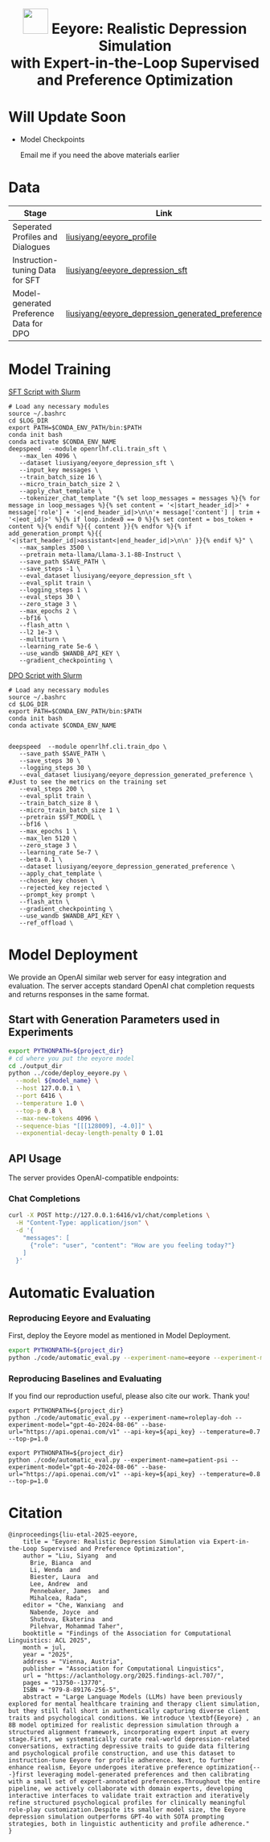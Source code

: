 <h1 align="center">  <img src="https://github.com/MichiganNLP/Eeyore/blob/main/icon.png" width="50" height="50"> Eeyore: Realistic Depression Simulation  <br /> with Expert-in-the-Loop Supervised and Preference Optimization </h1>

# Will Update Soon

* Model Checkpoints

  Email me if you need the above materials earlier


# Data
|Stage|Link|
|-------|-------|
|Seperated Profiles and Dialogues|[liusiyang/eeyore_profile](https://huggingface.co/datasets/liusiyang/eeyore_profile)|
|Instruction-tuning Data for SFT|[liusiyang/eeyore_depression_sft](https://huggingface.co/datasets/liusiyang/eeyore_depression_sft)|
|Model-generated Preference Data for DPO|[liusiyang/eeyore_depression_generated_preference](https://huggingface.co/datasets/liusiyang/eeyore_depression_generated_preference)|


# Model Training

[SFT Script with Slurm](https://github.com/MichiganNLP/Eeyore/blob/main/code/train_sft_slurm_example.sh)
```
# Load any necessary modules
source ~/.bashrc
cd $LOG_DIR
export PATH=$CONDA_ENV_PATH/bin:$PATH
conda init bash
conda activate $CONDA_ENV_NAME
deepspeed  --module openrlhf.cli.train_sft \
   --max_len 4096 \
   --dataset liusiyang/eeyore_depression_sft \
   --input_key messages \
   --train_batch_size 16 \
   --micro_train_batch_size 2 \
   --apply_chat_template \
   --tokenizer_chat_template "{% set loop_messages = messages %}{% for message in loop_messages %}{% set content = '<|start_header_id|>' + message['role'] + '<|end_header_id|>\n\n'+ message['content'] | trim + '<|eot_id|>' %}{% if loop.index0 == 0 %}{% set content = bos_token + content %}{% endif %}{{ content }}{% endfor %}{% if add_generation_prompt %}{{ '<|start_header_id|>assistant<|end_header_id|>\n\n' }}{% endif %}" \
   --max_samples 3500 \
   --pretrain meta-llama/Llama-3.1-8B-Instruct \
   --save_path $SAVE_PATH \
   --save_steps -1 \
   --eval_dataset liusiyang/eeyore_depression_sft \
   --eval_split train \
   --logging_steps 1 \
   --eval_steps 30 \
   --zero_stage 3 \
   --max_epochs 2 \
   --bf16 \
   --flash_attn \
   --l2 1e-3 \
   --multiturn \
   --learning_rate 5e-6 \
   --use_wandb $WANDB_API_KEY \
   --gradient_checkpointing \
```

[DPO Script with Slurm](https://github.com/MichiganNLP/Eeyore/blob/main/code/train_dpo_slurm_example.sh)

```
# Load any necessary modules
source ~/.bashrc
cd $LOG_DIR
export PATH=$CONDA_ENV_PATH/bin:$PATH
conda init bash
conda activate $CONDA_ENV_NAME


deepspeed  --module openrlhf.cli.train_dpo \
   --save_path $SAVE_PATH \
   --save_steps 30 \
   --logging_steps 30 \
   --eval_dataset liusiyang/eeyore_depression_generated_preference \ #Just to see the metrics on the training set
   --eval_steps 200 \
   --eval_split train \
   --train_batch_size 8 \
   --micro_train_batch_size 1 \
   --pretrain $SFT_MODEL \
   --bf16 \
   --max_epochs 1 \
   --max_len 5120 \
   --zero_stage 3 \
   --learning_rate 5e-7 \
   --beta 0.1 \
   --dataset liusiyang/eeyore_depression_generated_preference \
   --apply_chat_template \
   --chosen_key chosen \
   --rejected_key rejected \
   --prompt_key prompt \
   --flash_attn \
   --gradient_checkpointing \
   --use_wandb $WANDB_API_KEY \
   --ref_offload \
```

# Model Deployment

We provide an OpenAI similar web server for easy integration and evaluation. The server accepts standard OpenAI chat completion requests and returns responses in the same format.

## Start with Generation Parameters used in Experiments
```bash
export PYTHONPATH=${project_dir}
# cd where you put the eeyore model
cd ./output_dir
python ../code/deploy_eeyore.py \
  --model ${model_name} \
  --host 127.0.0.1 \
  --port 6416 \
  --temperature 1.0 \
  --top-p 0.8 \
  --max-new-tokens 4096 \
  --sequence-bias "[[[128009], -4.0]]" \
  --exponential-decay-length-penalty 0 1.01
```

## API Usage
The server provides OpenAI-compatible endpoints:

### Chat Completions
```bash
curl -X POST http://127.0.0.1:6416/v1/chat/completions \
  -H "Content-Type: application/json" \
  -d '{
    "messages": [
      {"role": "user", "content": "How are you feeling today?"}
    ]
  }'
```


# Automatic Evaluation

### Reproducing Eeyore and Evaluating

First, deploy the Eeyore model as mentioned in Model Deployment.

```bash
export PYTHONPATH=${project_dir}
python ./code/automatic_eval.py --experiment-name=eeyore --experiment-model=${model_name} --base-url="http://127.0.0.1:6416/v1"
```

### Reproducing Baselines and Evaluating

If you find our reproduction useful, please also cite our work. Thank you!

```
export PYTHONPATH=${project_dir}
python ./code/automatic_eval.py --experiment-name=roleplay-doh --experiment-model="gpt-4o-2024-08-06" --base-url="https://api.openai.com/v1" --api-key=${api_key} --temperature=0.7 --top-p=1.0

```

```
export PYTHONPATH=${project_dir}
python ./code/automatic_eval.py --experiment-name=patient-psi --experiment-model="gpt-4o-2024-08-06" --base-url="https://api.openai.com/v1" --api-key=${api_key} --temperature=0.8 --top-p=1.0

```

# Citation
```
@inproceedings{liu-etal-2025-eeyore,
    title = "Eeyore: Realistic Depression Simulation via Expert-in-the-Loop Supervised and Preference Optimization",
    author = "Liu, Siyang  and
      Brie, Bianca  and
      Li, Wenda  and
      Biester, Laura  and
      Lee, Andrew  and
      Pennebaker, James  and
      Mihalcea, Rada",
    editor = "Che, Wanxiang  and
      Nabende, Joyce  and
      Shutova, Ekaterina  and
      Pilehvar, Mohammad Taher",
    booktitle = "Findings of the Association for Computational Linguistics: ACL 2025",
    month = jul,
    year = "2025",
    address = "Vienna, Austria",
    publisher = "Association for Computational Linguistics",
    url = "https://aclanthology.org/2025.findings-acl.707/",
    pages = "13750--13770",
    ISBN = "979-8-89176-256-5",
    abstract = "Large Language Models (LLMs) have been previously explored for mental healthcare training and therapy client simulation, but they still fall short in authentically capturing diverse client traits and psychological conditions. We introduce \textbf{Eeyore} , an 8B model optimized for realistic depression simulation through a structured alignment framework, incorporating expert input at every stage.First, we systematically curate real-world depression-related conversations, extracting depressive traits to guide data filtering and psychological profile construction, and use this dataset to instruction-tune Eeyore for profile adherence. Next, to further enhance realism, Eeyore undergoes iterative preference optimization{---}first leveraging model-generated preferences and then calibrating with a small set of expert-annotated preferences.Throughout the entire pipeline, we actively collaborate with domain experts, developing interactive interfaces to validate trait extraction and iteratively refine structured psychological profiles for clinically meaningful role-play customization.Despite its smaller model size, the Eeyore depression simulation outperforms GPT-4o with SOTA prompting strategies, both in linguistic authenticity and profile adherence."
}
```


